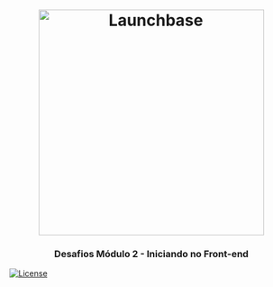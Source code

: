 <h1 align="center">
    <img alt="Launchbase" src="https://storage.googleapis.com/golden-wind/bootcamp-launchbase/logo.png" width="400px" />
</h1>

<h3 align="center">
  Desafios Módulo 2 - Iniciando no Front-end
</h3>


<a href="LICENSE">
    <img alt="License" src="https://img.shields.io/badge/license-MIT-%23F8952D">
</a>
